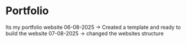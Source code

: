 # Portfolio
Its my portfolio website
06-08-2025 -> Created a template and ready to build the website
07-08-2025 -> changed the websites structure
